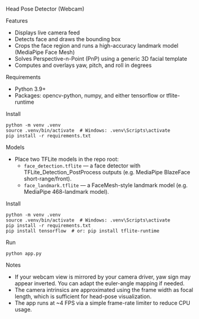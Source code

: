 Head Pose Detector (Webcam)

Features
- Displays live camera feed
- Detects face and draws the bounding box
- Crops the face region and runs a high-accuracy landmark model (MediaPipe Face Mesh)
- Solves Perspective-n-Point (PnP) using a generic 3D facial template
- Computes and overlays yaw, pitch, and roll in degrees

Requirements
- Python 3.9+
- Packages: opencv-python, numpy, and either tensorflow or tflite-runtime

Install
```
python -m venv .venv
source .venv/bin/activate  # Windows: .venv\Scripts\activate
pip install -r requirements.txt
```

Models
- Place two TFLite models in the repo root:
  - `face_detection.tflite` — a face detector with TFLite_Detection_PostProcess outputs (e.g. MediaPipe BlazeFace short-range/front).
  - `face_landmark.tflite` — a FaceMesh-style landmark model (e.g. MediaPipe 468-landmark model).

Install
```
python -m venv .venv
source .venv/bin/activate  # Windows: .venv\Scripts\activate
pip install -r requirements.txt
pip install tensorflow  # or: pip install tflite-runtime
```

Run
```
python app.py
```

Notes
- If your webcam view is mirrored by your camera driver, yaw sign may appear inverted. You can adapt the euler-angle mapping if needed.
- The camera intrinsics are approximated using the frame width as focal length, which is sufficient for head-pose visualization.
- The app runs at ~4 FPS via a simple frame-rate limiter to reduce CPU usage.
